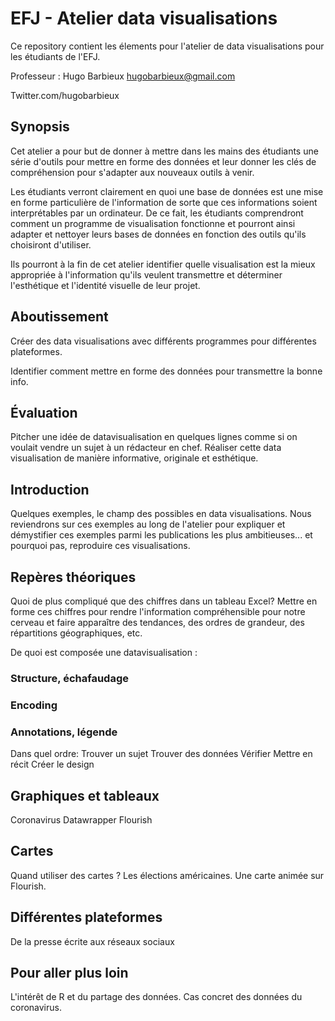 # EFJ - Atelier data visualisations

Ce repository contient les élements pour l'atelier de data visualisations pour les étudiants de l'EFJ.

Professeur : Hugo Barbieux hugobarbieux@gmail.com

Twitter.com/hugobarbieux

## Synopsis

Cet atelier a pour but de donner à mettre dans les mains des étudiants une série d'outils pour mettre en forme des données et leur donner les clés de compréhension pour s'adapter aux nouveaux outils à venir.

Les étudiants verront clairement en quoi une base de données est une mise en forme particulière de l'information de sorte que ces informations soient interprétables par un ordinateur. De ce fait, les étudiants comprendront comment un programme de visualisation fonctionne et pourront ainsi adapter et nettoyer leurs bases de données en fonction des outils qu'ils choisiront d'utiliser.

Ils pourront à la fin de cet atelier identifier quelle visualisation est la mieux appropriée à l'information qu'ils veulent transmettre et déterminer l'esthétique et l'identité visuelle de leur projet.

## Aboutissement

Créer des data visualisations avec différents programmes pour différentes plateformes.

Identifier comment mettre en forme des données pour transmettre la bonne info.

## Évaluation

Pitcher une idée de datavisualisation en quelques lignes comme si on voulait vendre un sujet à un rédacteur en chef. Réaliser cette data visualisation de manière informative, originale et esthétique.

## Introduction

Quelques exemples, le champ des possibles en data visualisations.
Nous reviendrons sur ces exemples au long de l'atelier pour expliquer et démystifier ces exemples parmi les publications les plus ambitieuses... et pourquoi pas, reproduire ces visualisations.

## Repères théoriques

Quoi de plus compliqué que des chiffres dans un tableau Excel? Mettre en forme ces chiffres pour rendre l'information compréhensible pour notre cerveau et faire apparaître des tendances, des ordres de grandeur, des répartitions géographiques, etc.

De quoi est composée une datavisualisation :
### Structure, échafaudage
### Encoding
### Annotations, légende

Dans quel ordre:
Trouver un sujet
Trouver des données
Vérifier
Mettre en récit
Créer le design

## Graphiques et tableaux

Coronavirus
Datawrapper
Flourish

## Cartes

Quand utiliser des cartes ?
Les élections américaines.
Une carte animée sur Flourish.


## Différentes plateformes

De la presse écrite aux réseaux sociaux

## Pour aller plus loin

L'intérêt de R et du partage des données. Cas concret des données du coronavirus.
